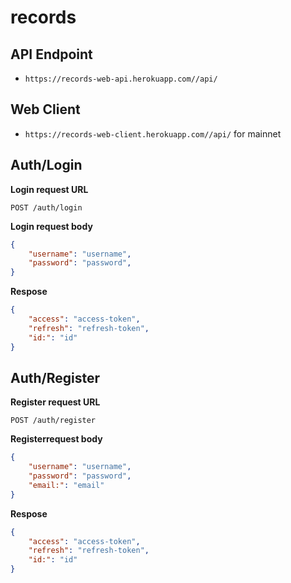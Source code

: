 # records

## API Endpoint
* `https://records-web-api.herokuapp.com//api/`

## Web Client
* `https://records-web-client.herokuapp.com//api/` for mainnet

## Auth/Login 
**Login request URL**
```
POST /auth/login
```

**Login request body**
```json 
{
    "username": "username",
    "password": "password",
}
```

**Respose**
```json 
{
    "access": "access-token",
    "refresh": "refresh-token",
    "id:": "id"
}
```

## Auth/Register
**Register request URL**
```
POST /auth/register
```

**Registerrequest body**
```json 
{
    "username": "username",
    "password": "password",
    "email:": "email"
}
```

**Respose**
```json 
{
    "access": "access-token",
    "refresh": "refresh-token",
    "id:": "id"
}
```


 
